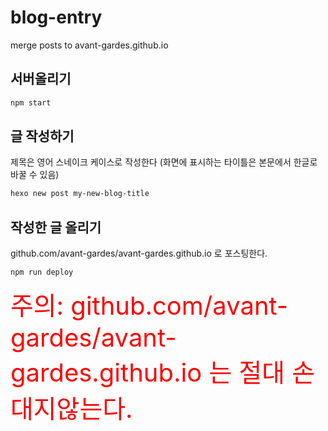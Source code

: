 # blog-entry
merge posts to avant-gardes.github.io

## 서버올리기

```bash
npm start
```


## 글 작성하기

제목은 영어 스네이크 케이스로 작성한다 (화면에 표시하는 타이틀은 본문에서 한글로 바꿀 수 있음)

```bash
hexo new post my-new-blog-title
```

## 작성한 글 올리기
github.com/avant-gardes/avant-gardes.github.io 로 포스팅한다.
```bash
npm run deploy
```


<span style="color:red;font-size:40px">주의: github.com/avant-gardes/avant-gardes.github.io 는 절대 손대지않는다.</span>